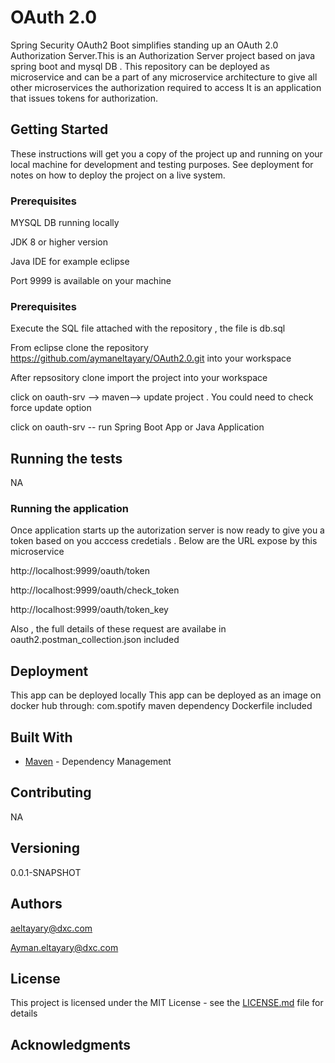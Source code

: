# OAuth 2.0

Spring Security OAuth2 Boot simplifies standing up an OAuth 2.0 Authorization Server.This is an Authorization Server project based on java spring boot and mysql DB . This repository can be deployed as microservice and can be a part of any microservice architecture to give all other microservices the authorization required to access
It is an application that issues tokens for authorization.

## Getting Started

These instructions will get you a copy of the project up and running on your local machine for development and testing purposes. See deployment for notes on how to deploy the project on a live system.

### Prerequisites

MYSQL DB running locally

JDK 8 or higher version

Java IDE for example eclipse

Port 9999 is available on your machine



### Prerequisites



Execute the SQL file attached with the repository , the file is db.sql

From eclipse clone the repository  https://github.com/aymaneltayary/OAuth2.0.git into your workspace

After repsository clone import the project into your workspace

click on oauth-srv --> maven--> update project . You could need to check force update option

click on oauth-srv -- run Spring Boot App or Java Application


## Running the tests

NA

### Running the application

Once application starts up the autorization server is now ready to give you a token based on you acccess credetials .
Below are the URL expose by this microservice 

http://localhost:9999/oauth/token

http://localhost:9999/oauth/check_token

http://localhost:9999/oauth/token_key

Also , the full details of these request are availabe in oauth2.postman_collection.json included 



## Deployment

This app can be deployed locally
This app can be deployed as an image on docker hub through:
com.spotify maven dependency
Dockerfile included 

## Built With

* [Maven](https://maven.apache.org/) - Dependency Management

## Contributing

NA

## Versioning

0.0.1-SNAPSHOT 

## Authors

aeltayary@dxc.com

Ayman.eltayary@dxc.com


## License

This project is licensed under the MIT License - see the [LICENSE.md](LICENSE.md) file for details

## Acknowledgments

